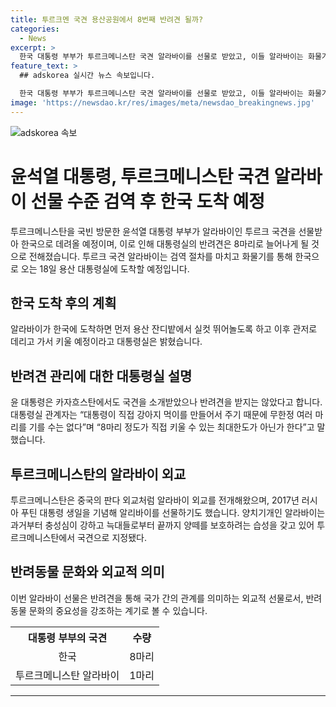 ```yaml
---
title: 투르크멘 국견 용산공원에서 8번째 반려견 될까?
categories:
  - News
excerpt: >
  한국 대통령 부부가 투르크메니스탄 국견 알라바이를 선물로 받았고, 이들 알라바이는 화물기를 타고 한국으로 올 예정이다. 대통령실은 알라바이를 용산 대통령실에 데려와 키울 계획이라 밝혀, 대통령이 직접 강아지 먹이를 만들어주기 때문에 8마리 정도가 최대한도라고 말했다. 투르크메니스탄은 알라바이 외교를 전개하는데 중요한 역할을 하며, 이들은 과거부터 충성심이 강하고 늑대들로부터 양떼를 보호하는 습성을 가지고 있다.
feature_text: >
  ## adskorea 실시간 뉴스 속보입니다.

  한국 대통령 부부가 투르크메니스탄 국견 알라바이를 선물로 받았고, 이들 알라바이는 화물기를 타고 한국으로 올 예정이다. 대통령실은 알라바이를 용산 대통령실에 데려와 키울 계획이라 밝혀, 대통령이 직접 강아지 먹이를 만들어주기 때문에 8마리 정도가 최대한도라고 말했다. 투르크메니스탄은 알라바이 외교를 전개하는데 중요한 역할을 하며, 이들은 과거부터 충성심이 강하고 늑대들로부터 양떼를 보호하는 습성을 가지고 있다.
image: 'https://newsdao.kr/res/images/meta/newsdao_breakingnews.jpg'
---
```


<p><img src="https://newsdao.kr/res/images/meta/newsdao_breakingnews.jpg" alt="adskorea 속보" /></p>

<h1>윤석열 대통령, 투르크메니스탄 국견 알라바이 선물 수준 검역 후 한국 도착 예정</h1>

<p data-ke-size="size16">투르크메니스탄을 국빈 방문한 윤석열 대통령 부부가 알라바이인 투르크 국견을 선물받아 한국으로 데려올 예정이며, 이로 인해 대통령실의 반려견은 8마리로 늘어나게 될 것으로 전해졌습니다. 투르크 국견 알라바이는 검역 절차를 마치고 화물기를 통해 한국으로 오는 18일 용산 대통령실에 도착할 예정입니다.</p>

<h2 data-ke-size="size26">한국 도착 후의 계획</h2>

<p data-ke-size="size16">알라바이가 한국에 도착하면 먼저 용산 잔디밭에서 실컷 뛰어놀도록 하고 이후 관저로 데리고 가서 키울 예정이라고 대통령실은 밝혔습니다.</p>

<h2 data-ke-size="size26">반려견 관리에 대한 대통령실 설명</h2>

<p data-ke-size="size16">윤 대통령은 카자흐스탄에서도 국견을 소개받았으나 반려견을 받지는 않았다고 합니다. 대통령실 관계자는 “대통령이 직접 강아지 먹이를 만들어서 주기 때문에 무한정 여러 마리를 기를 수는 없다”며 “8마리 정도가 직접 키울 수 있는 최대한도가 아닌가 한다”고 말했습니다.</p>

<h2 data-ke-size="size26">투르크메니스탄의 알라바이 외교</h2>

<p data-ke-size="size16">투르크메니스탄은 중국의 판다 외교처럼 알라바이 외교를 전개해왔으며, 2017년 러시아 푸틴 대통령 생일을 기념해 알리바이를 선물하기도 했습니다. 양치기개인 알라바이는 과거부터 충성심이 강하고 늑대들로부터 끝까지 양떼를 보호하려는 습성을 갖고 있어 투르크메니스탄에서 국견으로 지정됐다.</p>

<h2 data-ke-size="size26">반려동물 문화와 외교적 의미</h2>

<p data-ke-size="size16">이번 알라바이 선물은 반려견을 통해 국가 간의 관계를 의미하는 외교적 선물로서, 반려동물 문화의 중요성을 강조하는 계기로 볼 수 있습니다.</p>

<table>
    <tr>
        <th>대통령 부부의 국견</th>
        <th>수량</th>
    </tr>
    <tr>
        <td style="text-align: center;">한국</td>
        <td style="text-align: center;">8마리</td>
    </tr>
    <tr>
        <td style="text-align: center;">투르크메니스탄 알라바이</td>
        <td style="text-align: center;">1마리</td>
    </tr>
</table>

<hr>

<p data-ke-size="size16">&nbsp;</p>

